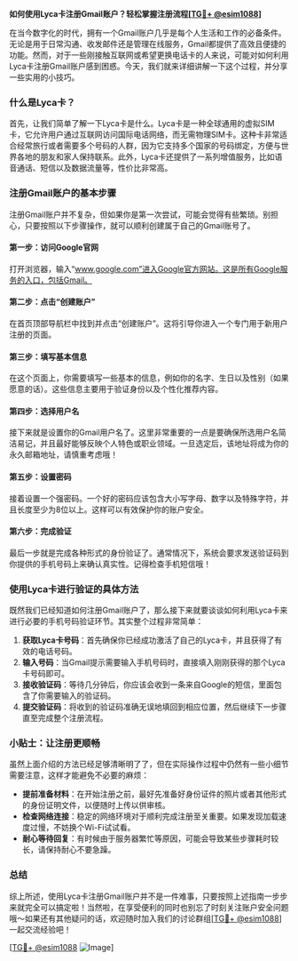 **如何使用Lyca卡注册Gmail账户？轻松掌握注册流程[[TG💪+ @esim1088](https://t.me/s/esim1088)]**

在当今数字化的时代，拥有一个Gmail账户几乎是每个人生活和工作的必备条件。无论是用于日常沟通、收发邮件还是管理在线服务，Gmail都提供了高效且便捷的功能。然而，对于一些刚接触互联网或希望更换电话卡的人来说，可能对如何利用Lyca卡注册Gmail账户感到困惑。今天，我们就来详细讲解一下这个过程，并分享一些实用的小技巧。

### 什么是Lyca卡？

首先，让我们简单了解一下Lyca卡是什么。Lyca卡是一种全球通用的虚拟SIM卡，它允许用户通过互联网访问国际电话网络，而无需物理SIM卡。这种卡非常适合经常旅行或者需要多个号码的人群，因为它支持多个国家的号码绑定，方便与世界各地的朋友和家人保持联系。此外，Lyca卡还提供了一系列增值服务，比如语音通话、短信以及数据流量等，性价比非常高。

### 注册Gmail账户的基本步骤

注册Gmail账户并不复杂，但如果你是第一次尝试，可能会觉得有些繁琐。别担心，只要按照以下步骤操作，就可以顺利创建属于自己的Gmail账号了。

#### 第一步：访问Google官网
打开浏览器，输入“www.google.com”进入Google官方网站。这是所有Google服务的入口，包括Gmail。

#### 第二步：点击“创建账户”
在首页顶部导航栏中找到并点击“创建账户”。这将引导你进入一个专门用于新用户注册的页面。

#### 第三步：填写基本信息
在这个页面上，你需要填写一些基本的信息，例如你的名字、生日以及性别（如果愿意的话）。这些信息主要用于验证身份以及个性化推荐内容。

#### 第四步：选择用户名
接下来就是设置你的Gmail用户名了。这里非常重要的一点是要确保所选用户名简洁易记，并且最好能够反映个人特色或职业领域。一旦选定后，该地址将成为你的永久邮箱地址，请慎重考虑哦！

#### 第五步：设置密码
接着设置一个强密码。一个好的密码应该包含大小写字母、数字以及特殊字符，并且长度至少为8位以上。这样可以有效保护你的账户安全。

#### 第六步：完成验证
最后一步就是完成各种形式的身份验证了。通常情况下，系统会要求发送验证码到你提供的手机号码上来确认真实性。记得检查手机短信哦！

### 使用Lyca卡进行验证的具体方法

既然我们已经知道如何注册Gmail账户了，那么接下来就要谈谈如何利用Lyca卡来进行必要的手机号码验证环节。其实整个过程非常简单：

1. **获取Lyca卡号码**：首先确保你已经成功激活了自己的Lyca卡，并且获得了有效的电话号码。
2. **输入号码**：当Gmail提示需要输入手机号码时，直接填入刚刚获得的那个Lyca卡号码即可。
3. **接收验证码**：等待几分钟后，你应该会收到一条来自Google的短信，里面包含了你需要输入的验证码。
4. **提交验证码**：将收到的验证码准确无误地填回到相应位置，然后继续下一步骤直至完成整个注册流程。

### 小贴士：让注册更顺畅

虽然上面介绍的方法已经足够清晰明了了，但在实际操作过程中仍然有一些小细节需要注意，这样才能避免不必要的麻烦：

- **提前准备材料**：在开始注册之前，最好先准备好身份证件的照片或者其他形式的身份证明文件，以便随时上传以供审核。
- **检查网络连接**：稳定的网络环境对于顺利完成注册至关重要。如果发现加载速度过慢，不妨换个Wi-Fi试试看。
- **耐心等待回复**：有时候由于服务器繁忙等原因，可能会导致某些步骤耗时较长，请保持耐心不要急躁。

### 总结

综上所述，使用Lyca卡注册Gmail账户并不是一件难事，只要按照上述指南一步步来就完全可以搞定啦！当然啦，在享受便利的同时也别忘了时刻关注账户安全问题哦～如果还有其他疑问的话，欢迎随时加入我们的讨论群组[[TG💪+ @esim1088](https://t.me/s/esim1088)]一起交流经验吧！

[[TG💪+ @esim1088](https://t.me/s/esim1088) ![Image](https://i.postimg.cc/4NQfJmqS/Snipaste-2025-05-13-00-14-12.png)]
